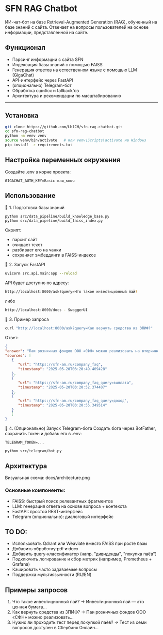 # SFN RAG Chatbot

ИИ-чат-бот на базе Retrieval-Augmented Generation (RAG), обученный на базе знаний с сайта.
Отвечает на вопросы пользователей на основе информации, представленной на сайте.

## Функционал

- Парсинг информации с сайта SFN
- Индексация базы знаний с помощью FAISS
- Генерация ответов на естественном языке с помощью LLM (GigaChat)
- API-интерфейс через FastAPI
- (опционально) Telegram-бот
- Обработка ошибок и fallback'ов
- Архитектура и рекомендации по масштабированию

---

## Установка

```bash
git clone https://github.com/LblCH/sfn-rag-chatbot.git
cd sfn-rag-chatbot
python -m venv venv
source venv/bin/activate   # или venv\Scripts\activate на Windows
pip install -r requirements.txt
```
## Настройка переменных окружения
Создайте .env в корне проекта:

```env
GIGACHAT_AUTH_KEY=Basic ваш_ключ
```

## Использование

🔹 1. Подготовка базы знаний
```bash
python src/data_pipeline/build_knowledge_base.py
python src/data_pipeline/build_faiss_index.py
```
Скрипт:
- парсит сайт
- очищает текст
- разбивает его на чанки
- сохраняет эмбеддинги в FAISS-индексе

🔹 2. Запуск FastAPI
```bash
uvicorn src.api.main:app --reload
```
API будет доступно по адресу:
```bash
http://localhost:8000/ask?query=Что такое инвестиционный пай?
```
либо
```bash
http://localhost:8000/docs - SwaggerUI
```
🔹 3. Пример запроса
```bash
curl "http://localhost:8000/ask?query=Как вернуть средства из ЗПИФ?"
```
Ответ:

```json
{
"answer": "Паи розничных фондов ООО «СФН» можно реализовать на вторичном рынке...",
"sources": [
   {
      "url": "https://sfn-am.ru/company_faq",
      "timestamp": "2025-05-20T03:20:49.409428"
   },
   {
      "url": "https://sfn-am.ru/company_faq_query=выплата",
      "timestamp": "2025-05-20T03:20:52.374407"
   },
   {
      "url": "https://sfn-am.ru/company_faq_query=доход",
      "timestamp": "2025-05-20T03:20:55.349514"
   }
   ]
}
```

🔹 4. (Опционально) Запуск Telegram-бота
Создать бота через BotFather, сохранить токен и добавь его в .env:

```env
TELEGRAM_TOKEN=...
```
```bash
python src/telegram/bot.py
```

## Архитектура
Визуальная схема: docs/architecture.png
### Основные компоненты:
- FAISS: быстрый поиск релевантных фрагментов
- LLM: генерация ответа на основе вопроса + контекста
- FastAPI: простой REST-интерфейс
- Telegram (опционально): диалоговый интерфейс

## TO DO:
- Использовать Qdrant или Weaviate вместо FAISS при росте базы
- ~~Добавить обработку pdf и docx~~
- Добавить query-классификатор (напр. "дивиденды", "покупка паёв")
- Подключить логирование и сбор метрик (например, Prometheus + Grafana)
- Кэшировать часто задаваемые вопросы
- Поддержка мультиязычности (RU/EN)

## Примеры запросов
1. Что такое инвестиционный пай?
   → Инвестиционный пай — это ценная бумага...
2. Как вернуть средства из ЗПИФ?
   → Паи розничных фондов ООО «СФН» можно реализовать...
3. Нужно ли проходить тест перед покупкой паёв?
   → Тест из семи вопросов доступен в Сбербанк Онлайн...
